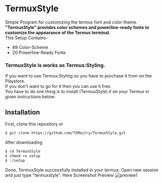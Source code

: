 # TermuxStyle
Simple Program for customizing the termux font and color theme.<br>
**"TermuxStyle" provides color schemes and powerline-ready fonts to customize the appearance of the Termux terminal.**<br>
This Setup Contains-
- 89 Color-Scheme
- 20 Powerline-Ready Fonts
### TermuxStyle is works as Termux:Styling. <br>
If you want to use Termux:Styling so you have to purchase it from on the Playstore. <br>
If you don't want to go for it then you can use it free. <br>
You have to do one thing is to install (TermuxStyle) it on your Termux in given instructions below:<br>
## Installation
First, clone this repository or<br>
```sh
$ git clone https://github.com/TSMaitry/TermuxStyle.git
```
After downloading

```sh
$ cd TermuxStyle
$ chmod +x setup
$ ./setup
``` 
Done, TermuxStyle successfully installed in your termux.
Open new session and just type "termuxstyle".
Here Screenshot Preview
![preview1](https://github.com/TSMaitry/Just_Files/blob/master/preview_ts_1.png) <br />
